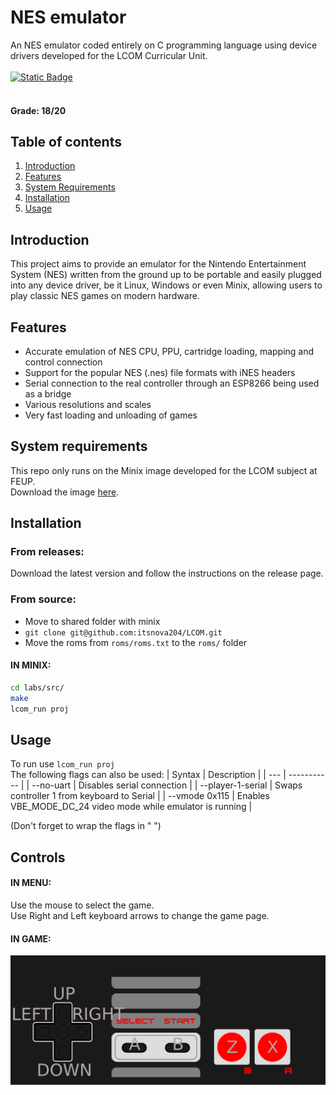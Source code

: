 # NES emulator
An NES emulator coded entirely on C programming language using device drivers developed for the LCOM Curricular Unit.
<br><br>
[![Static Badge](https://img.shields.io/badge/OS-Minix%203-blue)](https://minix3.org/)
<br><br>
#### Grade: 18/20

## Table of contents
1. [Introduction](#introduction)
2. [Features](#features)
3. [System Requirements](#system-requirements)
4. [Installation](#installation)
5. [Usage](#usage)

## Introduction
This project aims to provide an emulator for the Nintendo Entertainment System (NES) written from the ground up to be portable and easily plugged into any device driver, be it Linux, Windows or even Minix, allowing users to play classic NES games on modern hardware.

## Features
- Accurate emulation of NES CPU, PPU, cartridge loading, mapping and control connection
- Support for the popular NES (.nes) file formats with iNES headers
- Serial connection to the real controller through an ESP8266 being used as a bridge
- Various resolutions and scales
- Very fast loading and unloading of games

## System requirements
This repo only runs on the Minix image developed for the LCOM subject at FEUP.<br>
Download the image [here](https://drive.google.com/file/d/1dM32zTzkTUEqNtTwsO-n__XO6r1Y5I-f/view?usp=sharing).

## Installation
### From releases:
Download the latest version and follow the instructions on the release page.

### From source:
- Move to shared folder with minix
- `git clone git@github.com:itsnova204/LCOM.git`
- Move the roms from `roms/roms.txt` to the `roms/` folder

#### IN MINIX:<br>
```bash
cd labs/src/
make
lcom_run proj
```

## Usage
To run use `lcom_run proj`<br>
The following flags can also be used:
| Syntax | Description |
| --- | ----------- |
| --no-uart | Disables serial connection |
| --player-1-serial | Swaps controller 1 from keyboard to Serial |
| --vmode 0x115 | Enables VBE_MODE_DC_24 video mode while emulator is running |

(Don't forget to wrap the flags in " ")

## Controls
#### IN MENU:<br>
Use the mouse to select the game.<br>
Use Right and Left keyboard arrows to change the game page.

#### IN GAME:<br>
![NES KB CTRL](https://github.com/itsnova204/LCOM/blob/main/doc/image.png?raw=true)
